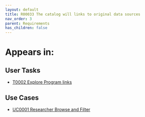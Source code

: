 ```yaml
---
layout: default
title: R00033 The catalog will links to original data sources
nav_order: 3
parent: Requirements
has_children: false
---
```


# Appears in:


## User Tasks

-   [T0002 Explore Program links](../user-tasks/t0002-explore-program-links.md)

## Use Cases

-   [UC0001 Researcher Browse and Filter](../use-cases/uc0001-researcher-browse-and-filter.md)
